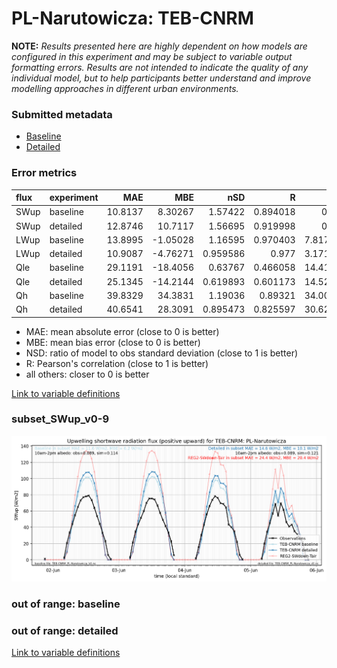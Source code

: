 # PL-Narutowicza: TEB-CNRM

**NOTE:** *Results presented here are highly dependent on how models are configured in this experiment and may be subject to variable output formatting errors. Results are not intended to indicate the quality of any individual model, but to help participants better understand and improve modelling approaches in different urban environments.*

### Submitted metadata

- [Baseline](TEB-CNRM_PL-Narutowicza_baseline_attrs.md)
- [Detailed](TEB-CNRM_PL-Narutowicza_detailed_attrs.md)

### Error metrics

| flux   | experiment   |     MAE |       MBE |      nSD |        R |      5th |    95th |    RMSE |    cRMSE |     AMBE |     1-nSD |       1-R |   nSkewness |   nKurtosis |   Overlap |
|:-------|:-------------|--------:|----------:|---------:|---------:|---------:|--------:|--------:|---------:|---------:|----------:|----------:|------------:|------------:|----------:|
| SWup   | baseline     | 10.8137 |   8.30267 | 1.57422  | 0.894018 |  0.93    | 27.468  | 19.4531 | 0.8145   |  8.30267 | 0.574222  | 0.105982  |   1.14439   |    9.15547  | 0.155369  |
| SWup   | detailed     | 12.8746 |  10.7117  | 1.56695  | 0.919998 |  0.93    | 33.4389 | 19.536  | 0.756408 | 10.7117  | 0.56695   | 0.0800022 |   0.367795  |    1.75267  | 0.190177  |
| LWup   | baseline     | 13.8995 |  -1.05028 | 1.16595  | 0.970403 |  7.81722 | 27.6877 | 18.1043 | 0.310739 |  1.05028 | 0.165955  | 0.0295974 |   0.84293   |    2.18435  | 0.0970933 |
| LWup   | detailed     | 10.9087 |  -4.76271 | 0.959586 | 0.977    |  3.17111 | 13.3514 | 13.3244 | 0.213951 |  4.76271 | 0.0404124 | 0.0230004 |   0.290842  |    0.946148 | 0.0670145 |
| Qle    | baseline     | 29.1191 | -18.4056  | 0.63767  | 0.466058 | 14.4154  | 54.0436 | 42.9589 | 0.901244 | 18.4056  | 0.362331  | 0.533942  |   3.13381   |   15.8676   | 0.425102  |
| Qle    | detailed     | 25.1345 | -14.2144  | 0.619893 | 0.601173 | 14.5203  | 45.5946 | 37.2462 | 0.799338 | 14.2144  | 0.380109  | 0.398827  |   1.3237    |    3.40028  | 0.339422  |
| Qh     | baseline     | 39.8329 |  34.3831  | 1.19036  | 0.89321  | 34.0006  | 78.0735 | 52.2453 | 0.538954 | 34.3831  | 0.190354  | 0.10679   |   0.15918   |    0.230768 | 0.348596  |
| Qh     | detailed     | 40.6541 |  28.3091  | 0.895473 | 0.825597 | 30.6263  | 10.9435 | 50.2347 | 0.568571 | 28.3091  | 0.10453   | 0.174403  |   0.0375167 |    0.336433 | 0.379438  |

 - MAE: mean absolute error (close to 0 is better)
 - MBE: mean bias error (close to 0 is better)
 - NSD: ratio of model to obs standard deviation (close to 1 is better)
 - R: Pearson's correlation (close to 1 is better)
 - all others: closer to 0 is better

[Link to variable definitions](../modelattrs/variable_definitions.md)

### <a name="subset_swup_v0-9"></a>subset_SWup_v0-9
[![TEB-CNRM_PL-Narutowicza_subset_SWup_v0-9.png](TEB-CNRM_PL-Narutowicza_subset_SWup_v0-9.png)](TEB-CNRM_PL-Narutowicza_subset_SWup_v0-9.png)

### out of range: baseline


### out of range: detailed



[Link to variable definitions](../modelattrs/variable_definitions.md)

